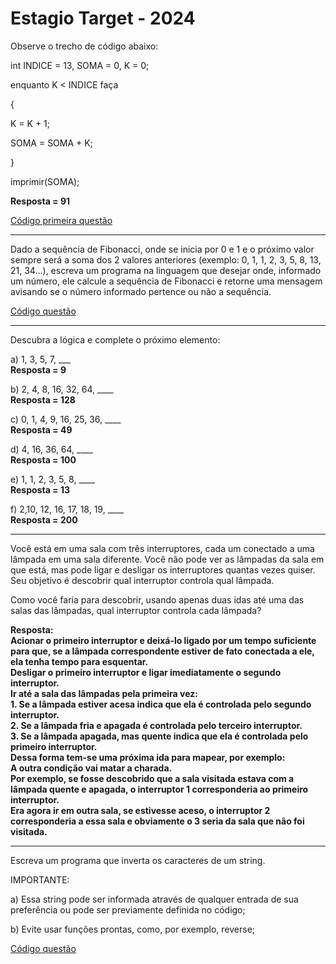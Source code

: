 # Estagio Target - 2024

Observe o trecho de código abaixo:

int INDICE = 13, SOMA = 0, K = 0;

enquanto K < INDICE faça

{

K = K + 1;

SOMA = SOMA + K;

}

imprimir(SOMA);

**Resposta = 91**

[Código primeira questão](https://github.com/VictorHTenorio/target/blob/main/soma.c)

***

Dado a sequência de Fibonacci, onde se inicia por 0 e 1 e o próximo valor sempre será a soma dos 2 valores anteriores (exemplo: 0, 1, 1, 2, 3, 5, 8, 13, 21, 34...), escreva um programa na linguagem que desejar onde, informado um número, ele calcule a sequência de Fibonacci e retorne uma mensagem avisando se o número informado pertence ou não a sequência.

[Código questão](https://github.com/VictorHTenorio/target/blob/main/fibonacci.c)

***
Descubra a lógica e complete o próximo elemento:



a) 1, 3, 5, 7, ___<br>
**Resposta = 9**

b) 2, 4, 8, 16, 32, 64, ____<br>
**Resposta = 128**

c) 0, 1, 4, 9, 16, 25, 36, ____<br>
**Resposta = 49**

d) 4, 16, 36, 64, ____<br>
**Resposta = 100**

e) 1, 1, 2, 3, 5, 8, ____<br>
**Resposta = 13**

f) 2,10, 12, 16, 17, 18, 19, ____<br>
**Resposta = 200**

***

Você está em uma sala com três interruptores, cada um conectado a uma lâmpada em uma sala diferente. Você não pode ver as lâmpadas da sala em que está, mas pode ligar e desligar os interruptores quantas vezes quiser. Seu objetivo é descobrir qual interruptor controla qual lâmpada.

Como você faria para descobrir, usando apenas duas idas até uma das salas das lâmpadas, qual interruptor controla cada lâmpada?

**Resposta:**  
**Acionar o primeiro interruptor e deixá-lo ligado por um tempo suficiente para que, se a lâmpada correspondente estiver de fato conectada a ele, ela tenha tempo para esquentar.**  
**Desligar o primeiro interruptor e ligar imediatamente o segundo interruptor.**  
**Ir até a sala das lâmpadas pela primeira vez:**  
**1. Se a lâmpada estiver acesa indica que ela é controlada pelo segundo interruptor.**  
**2. Se a lâmpada fria e apagada é controlada pelo terceiro interruptor.**  
**3. Se a lâmpada apagada, mas quente indica que ela é controlada pelo primeiro interruptor.**  
**Dessa forma tem-se uma próxima ida para mapear, por exemplo:**  
**A outra condição vai matar a charada.**  
**Por exemplo, se fosse descobrido que a sala visitada estava com a lâmpada quente e apagada, o interruptor 1 corresponderia ao primeiro interruptor.**  
**Era agora ir em outra sala, se estivesse aceso, o interruptor 2 corresponderia a essa sala e obviamente o 3 seria da sala que não foi visitada.**

***

Escreva um programa que inverta os caracteres de um string.


IMPORTANTE:

a) Essa string pode ser informada através de qualquer entrada de sua preferência ou pode ser previamente definida no código;

b) Evite usar funções prontas, como, por exemplo, reverse;

[Código questão](https://github.com/VictorHTenorio/target/blob/main/iverterstring.c)





